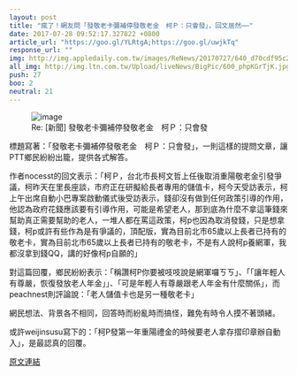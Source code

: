 ```yaml
---
layout: post
title: "瘋了！網友問「發敬老卡彌補停發敬老金　柯Ｐ：只會發」，回文居然⋯⋯"
date: 2017-07-28 09:52:17.327822 +0800
article_url: "https://goo.gl/YLRtgA;https://goo.gl/uwjkTq"
response_url: ""
img: http://img.appledaily.com.tw/images/ReNews/20170727/640_d70cdf95c2ea5436685b57896693e8d8.jpg
all_img: http://img.ltn.com.tw/Upload/liveNews/BigPic/600_phpKGrTjK.jpg
push: 27
boo: 2
neutral: 21
---
```


<figure>
<img src="http://img.appledaily.com.tw/images/ReNews/20170727/640_d70cdf95c2ea5436685b57896693e8d8.jpg" alt="image">
<figcaption>
Re: [新聞] 發敬老卡彌補停發敬老金　柯Ｐ：只會發
</figcaption>
</figure>



標題寫著：「發敬老卡彌補停發敬老金　柯Ｐ：只會發」，一則這樣的提問文章，讓PTT鄉民紛紛出籠，提供各式解答。

作者nocesst的回文表示：「柯Ｐ，台北市長柯文哲上任後取消重陽敬老金引發爭議，柯昨天在里長座談，市府正在研擬給長者專用的儲值卡，柯今天受訪表示，柯上午出席自動小巴專案啟動儀式後受訪表示，錢卻沒有做到任何政策引導的作用，他認為政府花錢應該要有引導作用，可能是希望老人，那到底為什麼不拿這筆錢來幫助真正需要幫助的老人，一堆人都在罵這政策，柯p也因為取消發錢，只是想拿錢，柯p或許有些作為是有爭議的，頂配版，實為目前北市65歲以上長者已持有的敬老卡，實為目前北市65歲以上長者已持有的敬老卡，不是有人說柯p養網軍，我都沒拿到錢QQ，講的好像柯p自願的」

對這篇回覆，鄉民紛紛表示：「稱讚柯P你要被吱吱說是網軍囉ㄎㄎ」、「「讓年輕人有尊嚴，恢復發放老人年金」」、「可是年輕人有尊嚴跟老人年金有什麼關係」，而peachnest則評論說：「老人儲值卡也是另一種敬老卡」

網民想法、背景各不相同，回答時而紛亂時而搞怪，難免有時令人摸不著頭緒。

或許weijinsusu寫下的：「柯P發第一年重陽禮金的時候要老人拿存摺印章辦自動入」，是最認真的回覆。

<a href = "https://www.ptt.cc/bbs/Gossiping/M.1501198189.A.B8F.html">原文連結</a>

